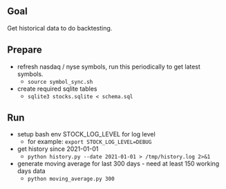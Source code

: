 ## Goal

Get historical data to do backtesting.

## Prepare

* refresh nasdaq / nyse symbols, run this periodically to get latest symbols.
  * `source symbol_sync.sh`
* create required sqlite tables
  * `sqlite3 stocks.sqlite < schema.sql`

## Run

* setup bash env STOCK_LOG_LEVEL for log level
  * for example: `export STOCK_LOG_LEVEL=DEBUG`
* get history since 2021-01-01
  * `python history.py --date 2021-01-01 > /tmp/history.log 2>&1`
* generate moving average for last 300 days - need at least 150 working days data
  * `python moving_average.py 300`
